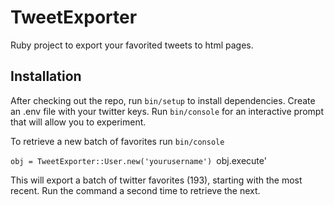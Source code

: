 # TweetExporter

Ruby project to export your favorited tweets to html pages.
 
## Installation

After checking out the repo, run `bin/setup` to install dependencies. 
Create an .env file with your twitter keys.
Run `bin/console` for an interactive prompt that will allow you to experiment.

To retrieve a new batch of favorites
run `bin/console`

`obj = TweetExporter::User.new('yourusername')
`obj.execute'

This will export a batch of twitter favorites (193), starting with the most recent. Run the command a second time to retrieve the next. 

<!-- Add this line to your application's Gemfile:

```ruby
gem 'tweet_exporter'
```

And then execute:

    $ bundle

Or install it yourself as:

    $ gem install tweet

## Usage

TODO: Write usage instructions here

## Development

After checking out the repo, run `bin/setup` to install dependencies. Then, run `rake test` to run the tests. You can also run `bin/console` for an interactive prompt that will allow you to experiment.

To install this gem onto your local machine, run `bundle exec rake install`. To release a new version, update the version number in `version.rb`, and then run `bundle exec rake release`, which will create a git tag for the version, push git commits and tags, and push the `.gem` file to [rubygems.org](https://rubygems.org).

## Contributing

Bug reports and pull requests are welcome on GitHub at https://github.com/[USERNAME]/tweet.


## License

The gem is available as open source under the terms of the [MIT License](http://opensource.org/licenses/MIT).

 -->